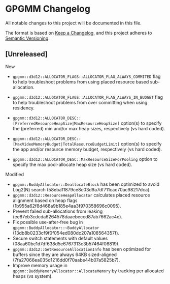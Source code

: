 # GPGMM Changelog
All notable changes to this project will be documented in this file.

The format is based on [Keep a Changelog](https://keepachangelog.com/en/1.0.0/),
and this project adheres to [Semantic Versioning](https://semver.org/spec/v2.0.0.html).

## [Unreleased]

New
- `gpgmm::d3d12::ALLOCATOR_FLAGS::ALLOCATOR_FLAG_ALWAYS_COMMITED` flag to help troubleshoot problems from using placed resource based sub-allocation.
- `gpgmm::d3d12::ALLOCATOR_FLAGS::ALLOCATOR_FLAG_ALWAYS_IN_BUDGET` flag to help troubleshoot
problems from over committing when using residency.

- `gpgmm::d3d12::ALLOCATOR_DESC::[PreferredResourceHeapSize|MaxResourceHeapSize]` option(s) to specify the (preferred) min and/or max heap sizes, respectively (vs hard coded).
- `gpgmm::d3d12::ALLOCATOR_DESC::[MaxVideoMemoryBudget|TotalResourceBudgetLimit]` option(s) to specify the app and/or resource memory budget, respectively (vs hard coded).
- `gpgmm::d3d12::ALLOCATOR_DESC::MaxResourceSizeForPooling` option to specify the max pool-allocate heap size (vs hard coded).

Modified
- `gpgmm::BuddyAllocator::DeallocateBlock` has been optimized to avoid Log2(N) search (58eba11879ce8c03d9a7df711cac70ac98217dca).
- `gpgmm::d3d12::ResourceHeapAllocator` calculates placed resource alignment based on heap flags (1b955a62f8d468a9b185e4aa3f970358696c0095).
- Prevent failed sub-allocations from leaking (ee87eb3cdcda6264578daaebeccd87ab7662ac4e).
- Fix possible use-after-free bug in `gpgmm::BuddyAllocator::~BuddyAllocator` (13db8b0233cf9f0f054ed080dc207a108564357f).
- Secure switch statements with default values (08aa60bc1d7df638d5e6767313c3b57464f08819).
- `gpgmm::d3d12::GetResourceAllocationInfo` has been optimized for buffers since they are always 64KB sized-aligned (7fa27066ea035d1216dd0f70aabe44b07a5825b7).
- Improve memory usage in `gpgmm::BuddyMemoryAllocator::AllocateMemory` by tracking per allocated heaps (vs system).
